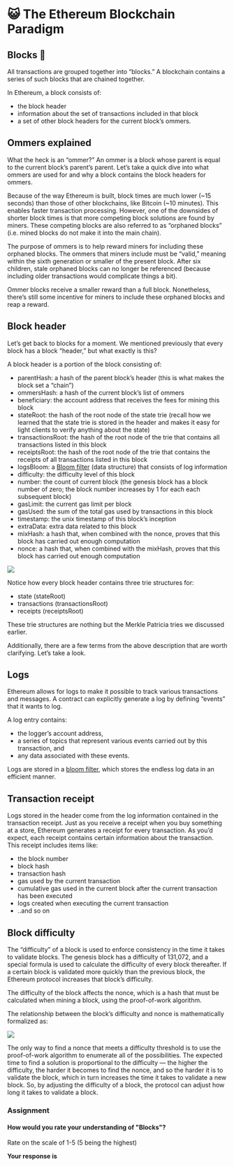 ﻿# 😺 The Ethereum Blockchain Paradigm

## **Blocks 🦊**

All transactions are grouped together into “blocks.” A blockchain contains a series of such blocks that are chained together.

In Ethereum, a block consists of:

-   the block header
-   information about the set of transactions included in that block
-   a set of other block headers for the current block’s ommers.

## Ommers explained

What the heck is an “ommer?” An ommer is a block whose parent is equal to the current block’s parent’s parent. Let’s take a quick dive into what ommers are used for and why a block contains the block headers for ommers.

Because of the way Ethereum is built, block times are much lower (~15 seconds) than those of other blockchains, like Bitcoin (~10 minutes). This enables faster transaction processing. However, one of the downsides of shorter block times is that more competing block solutions are found by miners. These competing blocks are also referred to as “orphaned blocks” (i.e. mined blocks do not make it into the main chain).

The purpose of ommers is to help reward miners for including these orphaned blocks. The ommers that miners include must be “valid,” meaning within the sixth generation or smaller of the present block. After six children, stale orphaned blocks can no longer be referenced (because including older transactions would complicate things a bit).

Ommer blocks receive a smaller reward than a full block. Nonetheless, there’s still some incentive for miners to include these orphaned blocks and reap a reward.

## Block header

Let’s get back to blocks for a moment. We mentioned previously that every block has a block “header,” but what exactly is this?

A block header is a portion of the block consisting of:

-   parentHash: a hash of the parent block’s header (this is what makes the block set a “chain”)
-   ommersHash: a hash of the current block’s list of ommers
-   beneficiary: the account address that receives the fees for mining this block
-   stateRoot: the hash of the root node of the state trie (recall how we learned that the state trie is stored in the header and makes it easy for light clients to verify anything about the state)
-   transactionsRoot: the hash of the root node of the trie that contains all transactions listed in this block
-   receiptsRoot: the hash of the root node of the trie that contains the receipts of all transactions listed in this block
-   logsBloom: a [Bloom filter](https://en.wikipedia.org/wiki/Bloom_filter)  (data structure) that consists of log information
-   difficulty: the difficulty level of this block
-   number: the count of current block (the genesis block has a block number of zero; the block number increases by 1 for each each subsequent block)
-   gasLimit: the current gas limit per block
-   gasUsed: the sum of the total gas used by transactions in this block
-   timestamp: the unix timestamp of this block’s inception
-   extraData: extra data related to this block
-   mixHash: a hash that, when combined with the nonce, proves that this block has carried out enough computation
-   nonce: a hash that, when combined with the mixHash, proves that this block has carried out enough computation

![](https://lh4.googleusercontent.com/5lkhzzDRegqKKavwMqDA-n1fEInDalABC4V7PbpGNFe3UhyV0bijlfHrffKLnC3WaJ7P05KcI3MVV5j7rJ33X1N0ImOAdvBlZEw4ChLGG-pSwqGprWEXbsyqtrslTt6W_dX90vJe)

Notice how every block header contains three trie structures for:

-   state (stateRoot)
-   transactions (transactionsRoot)
-   receipts (receiptsRoot)

These trie structures are nothing but the Merkle Patricia tries we discussed earlier.

Additionally, there are a few terms from the above description that are worth clarifying. Let’s take a look.

## Logs

Ethereum allows for logs to make it possible to track various transactions and messages. A contract can explicitly generate a log by defining “events” that it wants to log.

A log entry contains:

-   the logger’s account address,
-   a series of topics that represent various events carried out by this transaction, and
-   any data associated with these events.

Logs are stored in a [bloom filter](https://en.wikipedia.org/wiki/Bloom_filter), which stores the endless log data in an efficient manner.

## Transaction receipt

Logs stored in the header come from the log information contained in the transaction receipt. Just as you receive a receipt when you buy something at a store, Ethereum generates a receipt for every transaction. As you’d expect, each receipt contains certain information about the transaction. This receipt includes items like:

-   the block number
-   block hash
-   transaction hash
-   gas used by the current transaction
-   cumulative gas used in the current block after the current transaction has been executed
-   logs created when executing the current transaction
-   ..and so on

## Block difficulty

The “difficulty” of a block is used to enforce consistency in the time it takes to validate blocks. The genesis block has a difficulty of 131,072, and a special formula is used to calculate the difficulty of every block thereafter. If a certain block is validated more quickly than the previous block, the Ethereum protocol increases that block’s difficulty.

The difficulty of the block affects the nonce, which is a hash that must be calculated when mining a block, using the proof-of-work algorithm.

The relationship between the block’s difficulty and nonce is mathematically formalized as:

![](https://lh3.googleusercontent.com/4K02Q0OJ--9YFrI7riNoAVyAk_GbcXFAi9l7xm6VoFEHyB1bUxioV_I5tbLeoxjl07TSxhyn9iwq5gBVgNDMqFl68nyTwJ11EZvlz0Q6wwefJ5B5rkKxu0XAT567th1v6nYXWXab)

The only way to find a nonce that meets a difficulty threshold is to use the proof-of-work algorithm to enumerate all of the possibilities. The expected time to find a solution is proportional to the difficulty — the higher the difficulty, the harder it becomes to find the nonce, and so the harder it is to validate the block, which in turn increases the time it takes to validate a new block. So, by adjusting the difficulty of a block, the protocol can adjust how long it takes to validate a block.

### Assignment

#### How would you rate your understanding of "Blocks"?

Rate on the scale of 1-5 (5 being the highest)

**Your response is**
